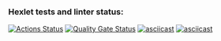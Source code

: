 ### Hexlet tests and linter status:

[![Actions Status](https://github.com/frieren-jp/frontend-project-44/actions/workflows/hexlet-check.yml/badge.svg)](https://github.com/frieren-jp/frontend-project-44/actions)
[![Quality Gate Status](https://sonarcloud.io/api/project_badges/measure?project=frieren-jp_frontend-project-44&metric=alert_status)](https://sonarcloud.io/dashboard?id=frieren-jp_frontend-project-44)
[![asciicast](https://asciinema.org/a/uHODAHMilPzac3c76vgvLZAKe.svg)](https://asciinema.org/a/uHODAHMilPzac3c76vgvLZAKe)
[![asciicast](https://asciinema.org/a/iQVcBLNWiXEN0IHoQrLcUQMFk.svg)](https://asciinema.org/a/iQVcBLNWiXEN0IHoQrLcUQMFk)
